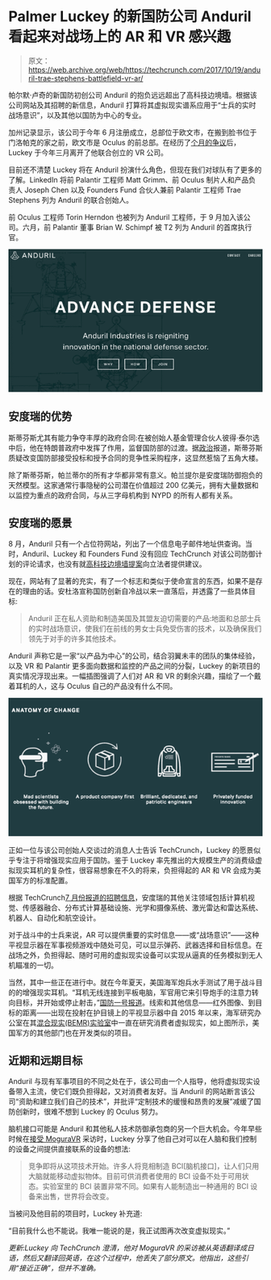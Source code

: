 # Palmer Luckey 的新国防公司 Anduril 看起来对战场上的 AR 和 VR 感兴趣

> 原文：<https://web.archive.org/web/https://techcrunch.com/2017/10/19/anduril-trae-stephens-battlefield-vr-ar/>

帕尔默·卢奇的新国防初创公司 Anduril 的抱负远远超出了高科技边境墙。根据该公司网站及其招聘的新信息，Anduril 打算将其虚拟现实谱系应用于“士兵的实时战场意识”，以及其他以国防为中心的专业。

加州记录显示，该公司于今年 6 月注册成立，总部位于欧文市，在搬到脸书位于门洛帕克的家之前，欧文市是 Oculus 的前总部。在经历了[个月的争议](https://web.archive.org/web/20230321025142/https://techcrunch.com/2017/03/30/palmer-luckey-facebook/)后，Luckey 于今年三月离开了他联合创立的 VR 公司。

目前还不清楚 Luckey 将在 Anduril 扮演什么角色，但现在我们对球队有了更多的了解。LinkedIn 将前 Palantir 工程师 Matt Grimm、前 Oculus 制片人和产品负责人 Joseph Chen 以及 Founders Fund 合伙人兼前 Palantir 工程师 Trae Stephens 列为 Anduril 的联合创始人。

前 Oculus 工程师 Torin Herndon 也被列为 Anduril 工程师，于 9 月加入该公司。六月，前 Palantir 董事 Brian W. Schimpf 被 T2 列为 Anduril 的首席执行官。

![](img/7274d0d930a3f44128d10edbc8b16287.png)

## 安度瑞的优势

斯蒂芬斯尤其有能力争夺丰厚的政府合同:在被创始人基金管理合伙人彼得·泰尔选中后，他在特朗普政府中发挥了作用，监督国防部的过渡。据[政治](https://web.archive.org/web/20230321025142/http://www.politico.com/story/2017/02/donald-trumps-shadow-president-in-silicon-valley-235372)报道，斯蒂芬斯质疑改变国防部接受投标和授予合同的竞争性采购程序，这显然惹恼了五角大楼。

除了斯蒂芬斯，帕兰蒂尔的所有才华都非常有意义。帕兰提尔是安度瑞防御抱负的天然模型。这家通常行事隐秘的公司潜在价值超过 200 亿美元，拥有大量数据和以监控为重点的政府合同，与从三字母机构到 NYPD 的所有人都有关系。

## 安度瑞的愿景

8 月，Anduril 只有一个占位符网站，列出了一个信息电子邮件地址供查询。当时，Anduril、Luckey 和 Founders Fund 没有回应 TechCrunch 对该公司防御计划的评论请求，也没有就[高科技边境墙提案](https://web.archive.org/web/20230321025142/https://techcrunch.com/2017/07/31/anduril-palmer-luckey-smart-bill-hurd-border/)向立法者提供建议。

现在，网站有了显著的充实，有了一个标志和类似于使命宣言的东西，如果不是存在的理由的话。安杜洛宣称国防创新自冷战以来一直落后，并透露了一些具体目标:

> Anduril 正在私人资助和制造美国及其盟友迫切需要的产品:地面和总部士兵的实时战场意识，使我们在前线的男女士兵免受伤害的技术，以及确保我们领先于对手的许多其他技术。

Anduril 声称它是一家“以产品为中心”的公司，结合羽翼未丰的团队的集体经验，以及 VR 和 Palantir 更多面向数据和监控的产品之间的分裂，Luckey 的新项目的真实情况浮现出来。一幅插图强调了人们对 AR 和 VR 的剩余兴趣，描绘了一个戴着耳机的人，这与 Oculus 自己的产品没有什么不同。

![](img/d47f4f4aae4465226bda0978a17cfbdb.png)

正如一位与该公司创始人交谈过的消息人士告诉 TechCrunch，Luckey 的愿景似乎专注于将增强现实应用于国防。鉴于 Luckey 率先推出的大规模生产的消费级虚拟现实耳机的复杂性，很容易想象在不久的将来，负担得起的 AR 和 VR 会成为美国军方的标准配置。

根据 TechCrunch[7 月份报道的](https://web.archive.org/web/20230321025142/https://techcrunch.com/2017/07/31/anduril-palmer-luckey-smart-bill-hurd-border/)[招聘信息](https://web.archive.org/web/20230321025142/https://boards.greenhouse.io/anduril/jobs/734741)，安度瑞的其他关注领域包括计算机视觉、传感器融合、分布式计算基础设施、光学和摄像系统、激光雷达和雷达系统、机器人、自动化和航空设计。

对于战斗中的士兵来说，AR 可以提供重要的实时信息——或“战场意识”——这种平视显示器在军事视频游戏中随处可见，可以显示弹药、武器选择和目标信息。在战场之外，负担得起、随时可用的虚拟现实设备可以实现从逼真的任务模拟到无人机瞄准的一切。

当然，其中一些正在进行中。就在今年夏天，美国海军炮兵水手测试了用于战斗目的的增强现实耳机。“耳机无线连接到平板电脑，军官用它来引导炮手的注意力转向目标，并开始或停止射击，”[国防一号报道](https://web.archive.org/web/20230321025142/http://www.defenseone.com/technology/2017/07/us-navy-gunners-are-testing-wearable-heads-display/139644/)。线索和其他信息——红外图像、到目标的距离——出现在投射在护目镜上的平视显示器中自 2015 年以来，海军研究办公室在其[混合现实(BEMR)实验室](https://web.archive.org/web/20230321025142/https://www.onr.navy.mil/en/Media-Center/Press-Releases/2015/BEMR-New-Reality-for-Future-Force)中一直在研究消费者虚拟现实，如上图所示，美国军方的其他部门也在开发类似的项目。

## 近期和远期目标

Anduril 与现有军事项目的不同之处在于，该公司由一个人指导，他将虚拟现实设备带入主流，使它们既负担得起，又对消费者友好。当 Anduril 的网站断言该公司“资助和建立我们自己的技术”，并批评“定制技术的缓慢和昂贵的发展”减缓了国防创新时，很难不想到 Luckey 的 Oculus 努力。

脑机接口可能是 Anduril 和其他私人技术防御承包商的另一个巨大机会。今年早些时候在[接受 MoguraVR](https://web.archive.org/web/20230321025142/https://www.roadtovr.com/palmers-post-oculus-interview-part-3-neural-link-recording-memories-revolutionizing-vr/3/) 采访时，Luckey 分享了他自己对可以在人脑和我们控制的设备之间提供直接联系的设备的想法:

> 竞争即将从这项技术开始。许多人将竞相制造 BCI[脑机接口]，让人们只用大脑就能移动虚拟物体。目前可供消费者使用的 BCI 设备不处于可用状态。实验室里的 BCI 装置非常不同。如果有人能制造出一种通用的 BCI 设备来出售，世界将会改变。

当被问及他目前的项目时，Luckey 补充道:

“目前我什么也不能说。我唯一能说的是，我正试图再次改变虚拟现实。”

*更新:Luckey 向 TechCrunch 澄清，他对 MoguraVR 的采访被从英语翻译成日语，然后又翻译回英语，在这个过程中，他丢失了部分原文。他指出，这些引用“接近正确”，但并不准确。*